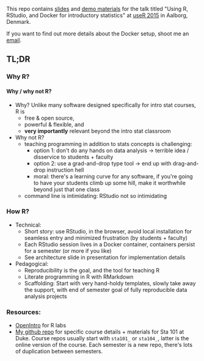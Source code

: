 This repo contains [slides](https://github.com/mine-cetinkaya-rundel/useR-2015/blob/master/r_studio_docker.pdf) and [demo materials](https://github.com/mine-cetinkaya-rundel/useR-2015/tree/master/demo) for the talk 
titled "Using R, RStudio, and Docker for introductory 
statistics" at [useR 2015](http://user2015.math.aau.dk/) 
in Aalborg, Denmark.

If you want to find out more details about the Docker setup,
shoot me an [email](mailto:mine@stat.duke.edu).

## TL;DR

### Why R?

#### Why / why not R?

- Why? Unlike many software designed specifically for
intro stat courses, R is 
    - free & open source, 
    - powerful & flexible, and 
    - **very importantly** relevant beyond the
intro stat classroom
- Why not R?
    - teaching programming in addition to stats concepts
    is challenging:
        * option 1: don't do any hands on data analysis ->
        terrible idea / disservice to students + faculty
        * option 2: use a grad-and-drop type tool -> 
        end up with drag-and-drop instruction hell
        * moral: there's a learning curve for any software,
        if you're going to have your students climb up
        some hill, make it worthwhile beyond just that
        one class
    - command line is intimidating: RStudio not so intimidating

### How R?

- Technical:
    - Short story: use RStudio, in the browser, avoid local
    installation for seamless entry and minimized frustration
    (by students + faculty)
    - Each RStudio session lives in a Docker container, containers
    persist for a semester (or more if you like)
    - See architecture slide in presentation for implementation
    details
- Pedagogical:
    - Reproducibility is the goal, and the tool for teaching R
    - Literate programming in R with RMarkdown
    - Scaffolding: Start with very hand-holdy templates, slowly
    take away the support, with end of semester goal of fully
    reproducible data analysis projects

### Resources:

- [OpenIntro](https://www.openintro.org/stat/labs.php) for R labs
- [My github repo](https://github.com/mine-cetinkaya-rundel) for 
specific course details + materials for Sta 101 at Duke. Course 
repos usually start with `sta101_` or `sta104_`, latter is the 
online version of the course. Each semester is a new repo, 
there's lots of duplication between semesters.